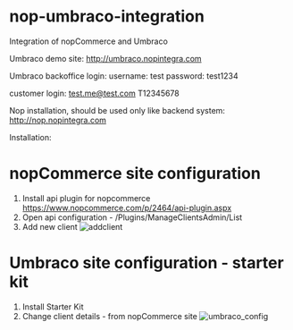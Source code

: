 # nop-umbraco-integration
Integration of nopCommerce and Umbraco

Umbraco demo site:
http://umbraco.nopintegra.com

Umbraco backoffice login:
username: test
password: test1234


customer login:
test.me@test.com
T12345678

Nop installation, should be used only like backend system:
http://nop.nopintegra.com


Installation:

# nopCommerce site configuration
1. Install api plugin for nopcommerce  https://www.nopcommerce.com/p/2464/api-plugin.aspx
2. Open api configuration - /Plugins/ManageClientsAdmin/List 
3. Add new client ![addclient](https://user-images.githubusercontent.com/10168594/31589105-58f761f4-b204-11e7-909d-64763add59b4.png)


# Umbraco site configuration - starter kit
1. Install Starter Kit
2. Change client details - from nopCommerce site
![umbraco_config](https://user-images.githubusercontent.com/10168594/31589150-55254b08-b205-11e7-8dcb-a86f43ae44f9.png)

